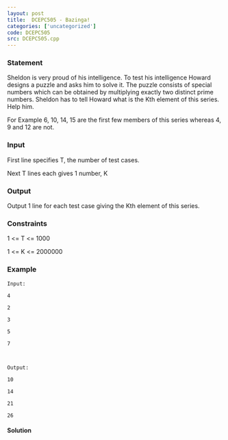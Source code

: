 ```yaml
---
layout: post
title:  DCEPC505 - Bazinga!
categories: ['uncategorized']
code: DCEPC505
src: DCEPC505.cpp
---
```


### **Statement**

Sheldon is very proud of his intelligence. To test his intelligence Howard
designs a puzzle and asks him to solve it. The puzzle consists of special
numbers which can be obtained by multiplying exactly two distinct prime
numbers. Sheldon has to tell Howard what is the Kth element of this series.
Help him.

For Example 6, 10, 14, 15 are the first few members of this series whereas 4,
9 and 12 are not.

### Input

First line specifies T, the number of test cases.

Next T lines each gives 1 number, K

### Output

Output 1 line for each test case giving the Kth element of this series.

### Constraints

1 <= T <= 1000

1 <= K <= 2000000

### Example

    
    
    Input:
    4
    2
    3
    5
    7
    
    Output:
    10
    14
    21
    26



#### **Solution**



